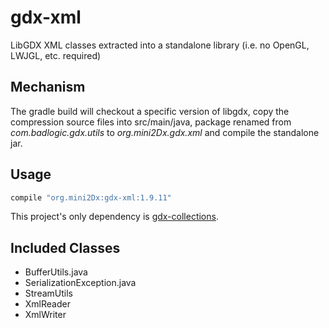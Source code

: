 # gdx-xml
LibGDX XML classes extracted into a standalone library (i.e. no OpenGL, LWJGL, etc. required)

Mechanism
----------------------

The gradle build will checkout a specific version of libgdx, copy the compression source files into src/main/java, package renamed from _com.badlogic.gdx.utils_ to _org.mini2Dx.gdx.xml_ and compile the standalone jar.

Usage
----------------------

```gradle
compile "org.mini2Dx:gdx-xml:1.9.11"
```

This project's only dependency is [gdx-collections](https://github.com/mini2Dx/gdx-collections).

Included Classes
----------------------

 * BufferUtils.java
 * SerializationException.java
 * StreamUtils
 * XmlReader
 * XmlWriter

